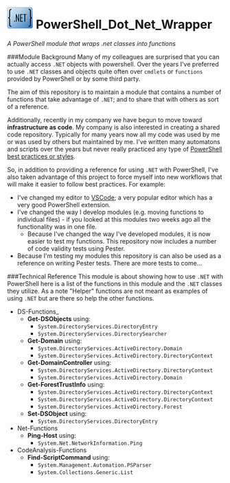 # ![logo](/dotnetwrapper_v3.png) PowerShell_Dot_Net_Wrapper
_A PowerShell module that wraps .net classes into functions_

###Module Background
Many of my colleagues are surprised that you can actually access `.NET` objects with powershell.  Over the years I've preferred to use `.NET` classes and objects quite often over `cmdlets` or `functions` provided by PowerShell or by some third party.

The aim of this repository is to maintain a module that contains a number of functions that take advantage of `.NET`; and to share that with others as sort of a reference.

Additionally, recently in my company we have begun to move toward **infrastructure as code**.  My company is also interested in creating a shared code repository.  Typically for many years now all my code was used by me or was used by others but maintained by me.  I've written many automatons and scripts over the years but never really practiced any type of [PowerShell best practices or styles](https://github.com/PoshCode/PowerShellPracticeAndStyle).  

So, in addition to providing a reference for using `.NET` with PowerShell, I've also taken advantage of this project to force myself into new workflows that will make it easier to follow best practices.  For example:

- I've changed my editor to [VSCode](https://github.com/Microsoft/vscode); a very popular editor which has a very good PowerShell extension.
- I've changed the way I develop modules (e.g. moving functions to individual files) - if you looked at this modules two weeks ago all the functionality was in one file.
  - Because I've changed the way I've developed modules, it is now easier to test my functions.  This repository now includes a number of code validity tests using Pester.
- Because I'm testing my modules this repository is can also be used as a reference on writing Pester tests.  There are more tests to come...

###Technical Reference
This module is about showing how to use `.NET` with PowerShell here is a list of the functions in this module and the `.NET` classes they utilize.  As a note "Helper" functions are not meant as examples of using `.NET` but are there so help the other functions.
- DS-Functions_
  - **Get-DSObjects** using:
    - `System.DirectoryServices.DirectoryEntry`
    - `System.DirectoryServices.DirectorySearcher`
  - **Get-Domain** using:
    - `System.DirectoryServices.ActiveDirectory.Domain`
    - `System.DirectoryServices.ActiveDirectory.DirectoryContext`
  - **Get-DomainController** using:
    - `System.DirectoryServices.ActiveDirectory.DirectoryContext`
    - `System.DirectoryServices.ActiveDirectory.Domain`
  - **Get-ForestTrustInfo** using:
    - `System.DirectoryServices.ActiveDirectory.DirectoryContext`
    - `System.DirectoryServices.ActiveDirectory.DirectoryContext`
    - `System.DirectoryServices.ActiveDirectory.Forest`
  - **Set-DSObject** using:
    - `System.DirectoryServices.DirectoryEntry`
- Net-Functions
  - **Ping-Host** using:
    - `System.Net.NetworkInformation.Ping`
- CodeAnalysis-Functions
  - **Find-ScriptCommand** using:
    - `System.Management.Automation.PSParser`
    - `System.Collections.Generic.List`



